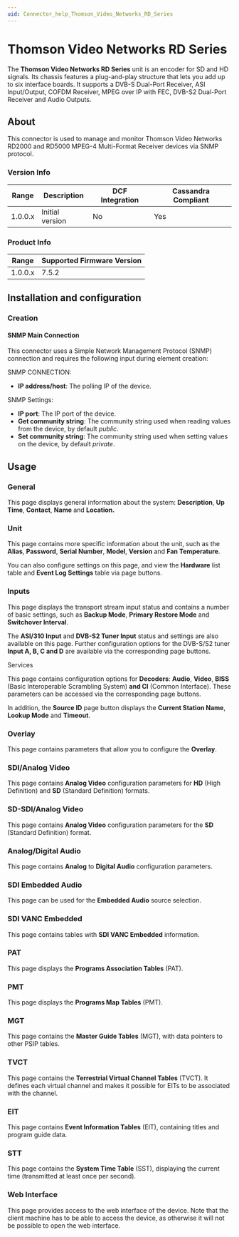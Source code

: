 ```yaml
---
uid: Connector_help_Thomson_Video_Networks_RD_Series
---
```


# Thomson Video Networks RD Series

The **Thomson Video Networks RD Series** unit is an encoder for SD and HD signals. Its chassis features a plug-and-play structure that lets you add up to six interface boards. It supports a DVB-S Dual-Port Receiver, ASI Input/Output, COFDM Receiver, MPEG over IP with FEC, DVB-S2 Dual-Port Receiver and Audio Outputs.

## About

This connector is used to manage and monitor Thomson Video Networks RD2000 and RD5000 MPEG-4 Multi-Format Receiver devices via SNMP protocol.

### Version Info

| **Range** | **Description** | **DCF Integration** | **Cassandra Compliant** |
|------------------|-----------------|---------------------|-------------------------|
| 1.0.0.x          | Initial version | No                  | Yes                     |

### Product Info

| Range | Supported Firmware Version |
|------------------|-----------------------------|
| 1.0.0.x          | 7.5.2                       |

## Installation and configuration

### Creation

#### SNMP Main Connection

This connector uses a Simple Network Management Protocol (SNMP) connection and requires the following input during element creation:

SNMP CONNECTION:

- **IP address/host**: The polling IP of the device.

SNMP Settings:

- **IP port**: The IP port of the device.
- **Get community string**: The community string used when reading values from the device, by default *public*.
- **Set community string**: The community string used when setting values on the device, by default *private*.

## Usage

### General

This page displays general information about the system: **Description**, **Up Time**, **Contact**, **Name** and **Location.**

### Unit

This page contains more specific information about the unit, such as the **Alias**, **Password**, **Serial Number**, **Model**, **Version** and **Fan Temperature**.

You can also configure settings on this page, and view the **Hardware** list table and **Event Log Settings** table via page buttons.

### Inputs

This page displays the transport stream input status and contains a number of basic settings, such as **Backup Mode**, **Primary Restore Mode** and **Switchover Interval**.

The **ASI/310 Input** and **DVB-S2 Tuner Input** status and settings are also available on this page. Further configuration options for the DVB-S/S2 tuner **Input A, B, C and D** are available via the corresponding page buttons.

Services

This page contains configuration options for **Decoders**: **Audio**, **Video**, **BISS** (Basic Interoperable Scrambling System) **and CI** (Common Interface). These parameters can be accessed via the corresponding page buttons.

In addition, the **Source ID** page button displays the **Current Station Name**, **Lookup Mode** and **Timeout**.

### Overlay

This page contains parameters that allow you to configure the **Overlay**.

### SDI/Analog Video

This page contains **Analog Video** configuration parameters for **HD** (High Definition) and **SD** (Standard Definition) formats.

### SD-SDI/Analog Video

This page contains **Analog Video** configuration parameters for the **SD** (Standard Definition) format.

### Analog/Digital Audio

This page contains **Analog** to **Digital Audio** configuration parameters.

### SDI Embedded Audio

This page can be used for the **Embedded Audio** source selection.

### SDI VANC Embedded

This page contains tables with **SDI VANC Embedded** information.

### PAT

This page displays the **Programs Association Tables** (PAT).

### PMT

This page displays the **Programs Map Tables** (PMT).

### MGT

This page contains the **Master Guide Tables** (MGT), with data pointers to other PSIP tables.

### TVCT

This page contains the **Terrestrial Virtual Channel Tables** (TVCT). It defines each virtual channel and makes it possible for EITs to be associated with the channel.

### EIT

This page contains **Event Information Tables** (EIT), containing titles and program guide data.

### STT

This page contains the **System Time Table** (SST), displaying the current time (transmitted at least once per second).

### Web Interface

This page provides access to the web interface of the device. Note that the client machine has to be able to access the device, as otherwise it will not be possible to open the web interface.
